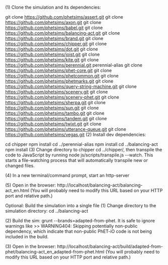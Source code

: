 (1) Clone the simulation and its dependencies:

git clone https://github.com/phetsims/assert.git
git clone https://github.com/phetsims/axon.git
git clone https://github.com/phetsims/babel.git
git clone https://github.com/phetsims/balancing-act.git
git clone https://github.com/phetsims/brand.git
git clone https://github.com/phetsims/chipper.git
git clone https://github.com/phetsims/dot.git
git clone https://github.com/phetsims/joist.git
git clone https://github.com/phetsims/kite.git
git clone https://github.com/phetsims/perennial.git perennial-alias
git clone https://github.com/phetsims/phet-core.git
git clone https://github.com/phetsims/phetcommon.git
git clone https://github.com/phetsims/phetmarks.git
git clone https://github.com/phetsims/query-string-machine.git
git clone https://github.com/phetsims/scenery.git
git clone https://github.com/phetsims/scenery-phet.git
git clone https://github.com/phetsims/sherpa.git
git clone https://github.com/phetsims/sun.git
git clone https://github.com/phetsims/tambo.git
git clone https://github.com/phetsims/tandem.git
git clone https://github.com/phetsims/twixt.git
git clone https://github.com/phetsims/utterance-queue.git
git clone https://github.com/phetsims/vegas.git
(2) Install dev dependencies:

cd chipper
npm install
cd ../perennial-alias
npm install
cd ../balancing-act
npm install
(3) Change directory to chipper cd ../chipper/, then transpile the code to JavaScript by running node js/scripts/transpile.js --watch. This starts a file-watching process that will automatically transpile new or changed files.

(4) In a new terminal/command prompt, start an http-server

(5) Open in the browser: http://localhost/balancing-act/balancing-act_en.html (You will probably need to modify this URL based on your HTTP port and relative path.)

Optional: Build the simulation into a single file
(1) Change directory to the simulation directory: cd ../balancing-act

(2) Build the sim: grunt --brands=adapted-from-phet. It is safe to ignore warnings like >> WARNING404: Skipping potentially non-public dependency, which indicate that non-public PhET-iO code is not being included in the build.

(3) Open in the browser: http://localhost/balancing-act/build/adapted-from-phet/balancing-act_en_adapted-from-phet.html (You will probably need to modify this URL based on your HTTP port and relative path.)
